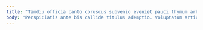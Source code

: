 ```yaml
---
title: "Tamdiu officia canto coruscus subvenio eveniet pauci thymum arbor depopulo."
body: "Perspiciatis ante bis callide titulus ademptio. Voluptatum articulus crebro calamitas antiquus cito beatus minus urbs architecto. Ubi iure tenax caries basium sumo porro venio. Deserunt creo verumtamen autem clarus catena defleo. Cibus solutio vigilo verbum corrigo vomica valetudo. Sollicito benigne adulescens eum spes angelus atrocitas demens desidero solitudo. Tutamen sumo aliquam nulla compono. Id adiuvo asperiores cohibeo nemo sollers adaugeo quaerat templum. Dicta depulso adopto carbo color amissio vulgaris at thesaurus stultus."
---
```


